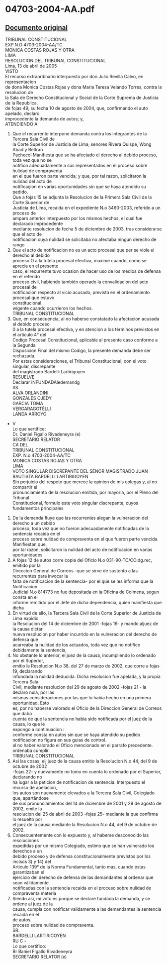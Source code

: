 
04703-2004-AA.pdf
=================
  
[Documento original](https://tc.gob.pe/jurisprudencia/2005/04703-2004-AA.pdf)  
---  
TRIBUNAL CONSTITUCIONAL  
EXP.N.O 4703-2004-AA/TC  
MONICA COSTAS ROJAS Y OTRA  
LIMA  
RESOLUCION DEL TRIBUNAL CONSTITUCIONAL  
Lima, 13 de abril de 2005  
VISTO  
El recurso extraordinario interpuesto por don Julio Revilla Calvo, en representacion  
de dona Monica Costas Rojas y dona Maria Teresa Velando Torres, contra la resolucion de  
la Sala de Derecho Constitucional y Social de la Corte Suprema de Justicia de la Republica,  
de fojas 49, su fecha 10 de agosto de 2004, que, confirmando el auto apelado, declaro  
improcedente la demanda de autos; y,  
ATENDIENDO A  
1. Que el recurrente interpone demanda contra los integrantes de la Tercera Sala Civil de  
la Corte Superior de Justicia de Lima, senores Rivera Quispe, Wong Abad y Beltran  
Pachecol Manifiesta que se ha afectado el derecho al debido proceso, toda vez que no se  
notifico adecuadamente a sus representados en el proceso sobre hulidad de compraventa  
en el que fueron parte vencida; y que, por tal razon, solicitaron la nulidad del acto de  
notificaçion en varias oportunidades sin que se haya atendido su pedido.  
Que a fojas 15 se adjunta la Resolucion de la Primera Sala Civil de la Corte Superior de  
Justicia de Lima, recaida en el expediente N.o 3460-2003, referido a un proceso de  
amparo anterior interpuesto por los mismos hechos, el cual fue declarado improcedente  
mediante resolucion de fecha 5 de diciembre de 2003, tras considerarse que el acto de  
notificacion cuya nulidad se solicitaba no afectaba ningun derecho de rango  
3. Que el acto de notificacion no es un acto procesal que per se viole el derecho al debido  
proceso O a la tutela procesal efectiva, maxime cuando, como se aprecia en el presente  
caso, el recurrente tuvo ocasion de hacer uso de los medios de defensa en el referido  
proceso civil, habiendo también operado la convalidacion del acto procesal de  
notificacion respecto al vicio acusado, prevista en el ordenamiento procesal que estuvo  
constitucional.  
wigente cuando ocurrieron los hechos.  
TRIBUNAL CONSTITUCIONAL  
4. Que, en consecuencia, al no haberse constatado la afectacion acusada al debido proceso  
0 a la tutela procesal efectiva, y en atencion a los términos previstos en el articulo 4° del  
Codigo Procesal Constitucional, aplicable al presente caso conforme a la Segunda  
Disposicion Final del mismo Codigo, la presente demanda debe ser rechazada.  
Por estas consideraciones, el Tribunal Constitucional, con el voto singular, discrepante  
del magistrado Bardelli Lartirigoyen  
RESUELVE  
Declarar INFUNDADAledemandg  
SS.  
ALVA ORLANDINI  
GONZALES OJEDY  
GARCIA TOMA  
VERGARAGOTÉLLI  
LANDA ARROYO  
- V  
Lo que sertifice;  
Dr. Daniel Figallo Rivadeneyra (e)  
SECRETARIO RELATOR  
CA DEL  
TRIBUNAL CONSTITUCIONAL  
EXP. N.o 4703-2004-AA/TC  
MONICA COSTAS ROJAS Y OTRA  
LIMA  
VOTO SINGULAR DISCREPANTE DEL SENOR MAGISTRADO JUAN  
BAUTISTA BARDELLI LARTIRIGOYEN  
Sin perjuicio del respeto que merece la opinion de mis colegas y, al no compartir el  
pronunciamiento de la resolucion emitida, por mayoria, por el Pleno del Tribunal  
Constitucional, formulo este voto singular discrepante, cuyos fundamentos principales  
1. De la demanda fluye que las recurrentes alegan la vulneracion del derecho a un debido  
proceso, toda vez que no fueron adecuadamente notificadas de la sentencia recaida en el  
proceso sobre nulidad de compraventa en el que fueron parte vencida. Manifiestan que,  
por tal razon, solicitaron la nulidad del acto de notificacion en varias oportunidades  
2. A fojas 12 de autos corre copia del Oficio N.o 031-90-TC/CO.dg.rec, emitido por la  
Direccion General de Correos -que se sirve de sustento a las recurrentes para invocar la  
falta de notificacion de la sentencia- por el que se les informa que la Notificacion  
Judicial N.o 814773 no fue depositada en la Oficina de Colmena, segun consta en el  
informe remitido por el Jefe de dicha dependencia, quien manifiesta que dicha  
3. En virtud de ello, la Tercera Sala Civil de la Corte Superior de Justicia de Lima expidio  
la Resolucion del 14 de diciembre de 2001 -fojas 16- y mando aljuez de la causa dictar  
nueva resolucion por haber incurrido en la vulneracion del derecho de defensa que  
acarreaba la nulidad de los actuados, toda vez que no notifico debidamente la sentencia,  
4. No obstante lo anterior, el juez de la causa, incumpliendo lo ordenado por el Superior,  
emitio la Resolucion N.o 38, del 27 de marzo de 2002, que corre a fojas 19, declarando  
infundada la nulidad deducida. Dicha resolucion fue apelada, y la propia Tercera Sala  
Civil, mediante resolucion del 29 de agosto de 2002 -fojas 21 - la declaro nula, por las  
mismas consideraciones por las que lo habia hecho en una primera oportunidad. Esto  
es, por no haberse valorado el Oficio de la Direccion General de Correos que daba  
cuenta de que la sentencia no habia sido notificada por el juez de la causa, lo que le  
expongo a continuacion :  
conforme consta en autos sin que se haya atendido su pedido.  
notificacion no figura en sus guias de control.  
al no haber valorado el Oficio mencionado en el parrafo precedente.  
ordenaba cumplir.  
TRIBUNAL CONSTITUCIONAL  
5. Asi las cosas, elj juez de la causa emitio la Resolucion N.o 44, del 9 de octubre de 2002  
-fojas 22- y nuevamente no tomo en cuenta lo ordenado por el Superior, declarando no  
ha lugar a la peticion de notificacion de sentencia. Interpuesto el recurso de apelacion,  
los autos son nuevamente elevados a la Tercera Sala Civil, Colegiado que, apartàndose  
de sus pronunciamientos del 14 de diciembre de 2001 y 29 de agosto de 2002, emite la  
resolucion del 25 de abril de 2003 -fojas 25- mediante la que confirma lo resuelto por  
el juez de la causa mediante la Resolucion N.o 44, del 9 de octubre de 2002.  
6. Consecuentemente con lo expuesto y, al haberse desconocido las resoluciones  
expedidas por un mismo Colegiado, estimo que se han vulnerado los derechos a un  
debido proceso y de defensa constitucionalmente previstos por los incisos 3) y 14) del  
Articulo 139° de la Norma Fundamental, tanto mas, cuando éstas garantizaban el  
ejercicio del derecho de defensa de las demandantes al ordenar que sean vâlidamente  
notificadas con la sentencia recaida en el proceso sobre nulidad de compraventa materia  
7. Siendo asi, mi voto es porque se declare fundada la demanda, y se ordene al juez de la  
causa, cumpla con notificar validamente a las demandantes la sentencia recaida en el  
de autos.  
proceso sobre nulidad de compraventa.  
SR.  
BARDELLI LARTIRICOYEN  
RU C -  
Lo que certifico:  
Br Baniel Figallo Rivadeneyra  
SECRETARIO RELATOR (e)